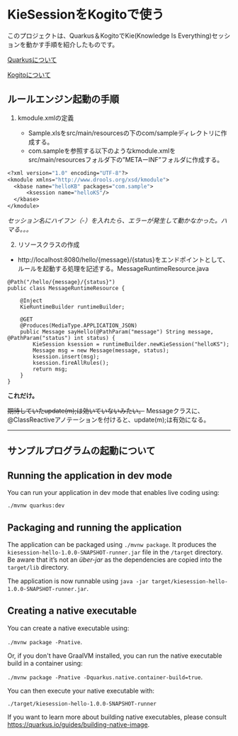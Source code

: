 # KieSessionをKogitoで使う

このプロジェクトは、Quarkus＆KogitoでKie(Knowledge Is Everything)セッションを動かす手順を紹介したものです。

[Quarkusについて](https://quarkus.io)

[Kogitoについて](https://kogito.kie.org)

## ルールエンジン起動の手順

1. kmodule.xmlの定義

   - Sample.xlsをsrc/main/resourcesの下のcom/sampleディレクトリに作成する。
   - com.sampleを参照する以下のようなkmodule.xmlをsrc/main/resourcesフォルダ下の”METAーINF”フォルダに作成する。
  
  ```vb
<?xml version="1.0" encoding="UTF-8"?>
<kmodule xmlns="http://www.drools.org/xsd/kmodule">
    <kbase name="helloKB" packages="com.sample">
        <ksession name="helloKS"/>
    </kbase>
</kmodule>
  ```
_セッション名にハイフン（-）を入れたら、エラーが発生して動かなかった。ハマる。。。_


2. リソースクラスの作成

  - http://localhost:8080/hello/{message}/{status}をエンドポイントとして、ルールを起動する処理を記述する。MessageRuntimeResource.java

```
@Path("/hello/{message}/{status}")
public class MessageRuntimeResource {

    @Inject
    KieRuntimeBuilder runtimeBuilder;

    @GET
    @Produces(MediaType.APPLICATION_JSON)
    public Message sayHello(@PathParam("message") String message, @PathParam("status") int status) {
        KieSession ksession = runtimeBuilder.newKieSession("helloKS");
        Message msg = new Message(message, status);
        ksession.insert(msg);
        ksession.fireAllRules();
        return msg;
    }
}
```

**これだけ。**

~~期待していたupdate(m);は効いていないみたい。~~
Messageクラスに、@ClassReactiveアノテーションを付けると、update(m);は有効になる。

***

## サンプルプログラムの起動について

## Running the application in dev mode

You can run your application in dev mode that enables live coding using:
```
./mvnw quarkus:dev
```

## Packaging and running the application

The application can be packaged using `./mvnw package`.
It produces the `kiesession-hello-1.0.0-SNAPSHOT-runner.jar` file in the `/target` directory.
Be aware that it’s not an _über-jar_ as the dependencies are copied into the `target/lib` directory.

The application is now runnable using `java -jar target/kiesession-hello-1.0.0-SNAPSHOT-runner.jar`.

## Creating a native executable

You can create a native executable using: 

`./mvnw package -Pnative`.

Or, if you don't have GraalVM installed, you can run the native executable build in a container using: 

`./mvnw package -Pnative -Dquarkus.native.container-build=true`.

You can then execute your native executable with: 

`./target/kiesession-hello-1.0.0-SNAPSHOT-runner`

If you want to learn more about building native executables, please consult https://quarkus.io/guides/building-native-image.